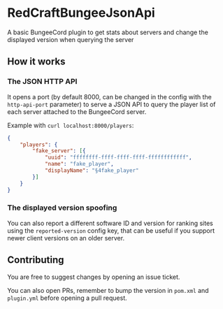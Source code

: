 # RedCraftBungeeJsonApi

A basic BungeeCord plugin to get stats about servers and change the displayed version when querying the server

## How it works

### The JSON HTTP API

It opens a port (by default 8000, can be changed in the config with the `http-api-port` parameter) to serve a JSON API to query the player list of each server attached to the BungeeCord server.

Example with `curl localhost:8000/players`:

```json
{
    "players": {
        "fake_server": [{
            "uuid": "ffffffff-ffff-ffff-ffff-ffffffffffff",
            "name": "fake_player",
            "displayName": "§4fake_player"
        }]
    }
}
```

### The displayed version spoofing

You can also report a different software ID and version for ranking sites using the `reported-version` config key, that can be useful if you support newer client versions on an older server.

## Contributing

You are free to suggest changes by opening an issue ticket.

You can also open PRs, remember to bump the version in `pom.xml` and `plugin.yml` before opening a pull request.
